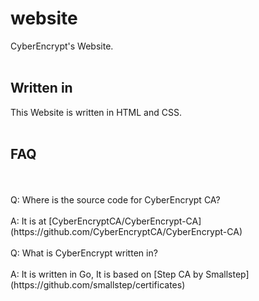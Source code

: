 # website
CyberEncrypt's Website.
<br>
<br>
## Written in
This Website is written in HTML and CSS.
<br>
<br>
## FAQ
<br>
<br>
Q: Where is the source code for CyberEncrypt CA?
<br>
<br>
A: It is at [CyberEncryptCA/CyberEncrypt-CA](https://github.com/CyberEncryptCA/CyberEncrypt-CA)
<br>
<br>
Q: What is CyberEncrypt written in?
<br>
<br>
A: It is written in Go, It is based on [Step CA by Smallstep](https://github.com/smallstep/certificates)
